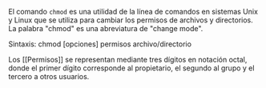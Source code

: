 El comando `chmod` es una utilidad de la línea de comandos en sistemas Unix y Linux que se utiliza para cambiar los permisos de archivos y directorios. La palabra "chmod" es una abreviatura de "change mode".

Sintaxis: chmod [opciones] permisos archivo/directorio

Los [[Permisos]] se representan mediante tres dígitos en notación octal, donde el primer dígito corresponde al propietario, el segundo al grupo y el tercero a otros usuarios.
